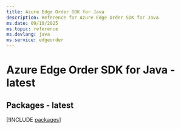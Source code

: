 ```yaml
---
title: Azure Edge Order SDK for Java
description: Reference for Azure Edge Order SDK for Java
ms.date: 09/10/2025
ms.topic: reference
ms.devlang: java
ms.service: edgeorder
---
```

# Azure Edge Order SDK for Java - latest
## Packages - latest
[!INCLUDE [packages](edge-order-index.md)]